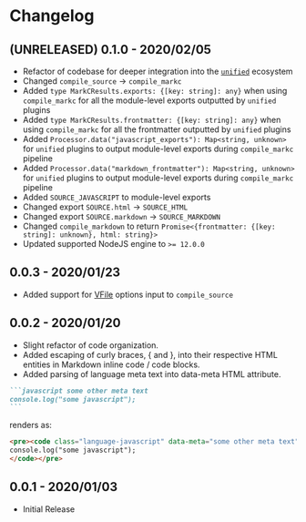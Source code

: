 # Changelog

## **(UNRELEASED)** 0.1.0 - 2020/02/05

-   Refactor of codebase for deeper integration into the [`unified`](https://github.com/unifiedjs/unified) ecosystem
-   Changed `compile_source` -> `compile_markc`
-   Added `type MarkCResults.exports: {[key: string]: any}` when using `compile_markc` for all the module-level exports outputted by `unified` plugins
-   Added `type MarkCResults.frontmatter: {[key: string]: any}` when using `compile_markc` for all the frontmatter outputted by `unified` plugins
-   Added `Processor.data("javascript_exports"): Map<string, unknown>` for `unified` plugins to output module-level exports during `compile_markc` pipeline
-   Added `Processor.data("markdown_frontmatter"): Map<string, unknown>` for `unified` plugins to output module-level exports during `compile_markc` pipeline
-   Added `SOURCE_JAVASCRIPT` to module-level exports
-   Changed export `SOURCE.html` -> `SOURCE_HTML`
-   Changed export `SOURCE.markdown` -> `SOURCE_MARKDOWN`
-   Changed `compile_markdown` to return `Promise<{frontmatter: {[key: string]: unknown}, html: string}>`
-   Updated supported NodeJS engine to `>= 12.0.0`

## 0.0.3 - 2020/01/23

-   Added support for [VFile](https://github.com/vfile/vfile#vfileoptions) options input to `compile_source`

## 0.0.2 - 2020/01/20

-   Slight refactor of code organization.
-   Added escaping of curly braces, { and }, into their respective HTML entities in Markdown inline code / code blocks.
-   Added parsing of language meta text into data-meta HTML attribute.

````markdown
```javascript some other meta text
console.log("some javascript");
```
````

renders as:

```html
<pre><code class="language-javascript" data-meta="some other meta text">
console.log("some javascript");
</code></pre>
```

## 0.0.1 - 2020/01/03

-   Initial Release
